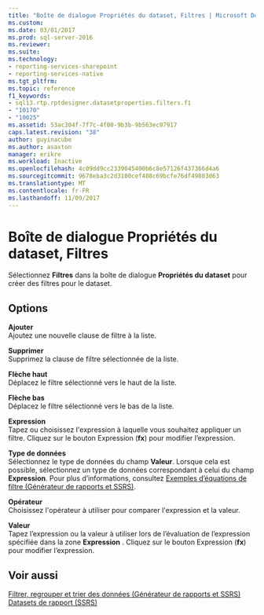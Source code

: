 ```yaml
---
title: "Boîte de dialogue Propriétés du dataset, Filtres | Microsoft Docs"
ms.custom: 
ms.date: 03/01/2017
ms.prod: sql-server-2016
ms.reviewer: 
ms.suite: 
ms.technology:
- reporting-services-sharepoint
- reporting-services-native
ms.tgt_pltfrm: 
ms.topic: reference
f1_keywords:
- sql13.rtp.rptdesigner.datasetproperties.filters.f1
- "10170"
- "10025"
ms.assetid: 53ac304f-7f7c-4f00-9b3b-9b563ec97917
caps.latest.revision: "38"
author: guyinacube
ms.author: asaxton
manager: erikre
ms.workload: Inactive
ms.openlocfilehash: 4c09dd9cc2339045400b6c8e57126f437366d4a6
ms.sourcegitcommit: 9678eba3c2d3100cef408c69bcfe76df49803d63
ms.translationtype: MT
ms.contentlocale: fr-FR
ms.lasthandoff: 11/09/2017
---
```

# <a name="dataset-properties-dialog-box-filters"></a>Boîte de dialogue Propriétés du dataset, Filtres
  Sélectionnez **Filtres** dans la boîte de dialogue **Propriétés du dataset** pour créer des filtres pour le dataset.  
  
## <a name="options"></a>Options  
 **Ajouter**  
 Ajoutez une nouvelle clause de filtre à la liste.  
  
 **Supprimer**  
 Supprimez la clause de filtre sélectionnée de la liste.  
  
 **Flèche haut**  
 Déplacez le filtre sélectionné vers le haut de la liste.  
  
 **Flèche bas**  
 Déplacez le filtre sélectionné vers le bas de la liste.  
  
 **Expression**  
 Tapez ou choisissez l'expression à laquelle vous souhaitez appliquer un filtre. Cliquez sur le bouton Expression (**fx**) pour modifier l’expression.  
  
 **Type de données**  
 Sélectionnez le type de données du champ **Valeur**. Lorsque cela est possible, sélectionnez un type de données correspondant à celui du champ **Expression**. Pour plus d’informations, consultez [Exemples d’équations de filtre &#40;Générateur de rapports et SSRS&#41;](../../reporting-services/report-design/filter-equation-examples-report-builder-and-ssrs.md).  
  
 **Opérateur**  
 Choisissez l'opérateur à utiliser pour comparer l'expression et la valeur.  
  
 **Valeur**  
 Tapez l’expression ou la valeur à utiliser lors de l’évaluation de l’expression spécifiée dans la zone **Expression** . Cliquez sur le bouton Expression (**fx**) pour modifier l’expression.  
  
## <a name="see-also"></a>Voir aussi  
 [Filtrer, regrouper et trier des données &#40;Générateur de rapports et SSRS&#41;](../../reporting-services/report-design/filter-group-and-sort-data-report-builder-and-ssrs.md)   
 [Datasets de rapport &#40;SSRS&#41;](../../reporting-services/report-data/report-datasets-ssrs.md)  
  
  
